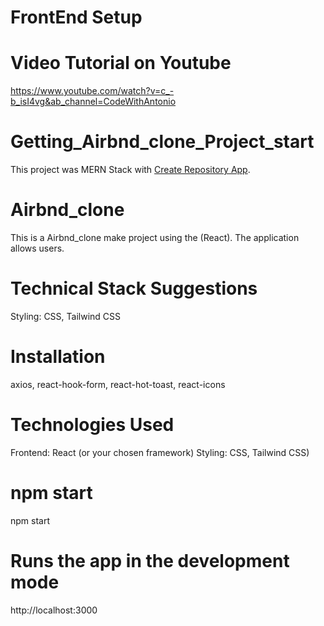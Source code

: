 # FrontEnd Setup
# Video Tutorial on Youtube
https://www.youtube.com/watch?v=c_-b_isI4vg&ab_channel=CodeWithAntonio

# Getting_Airbnd_clone_Project_start
This project was MERN Stack with [Create Repository App](https://github.com/Dhameliyachintan/Netflix).

# Airbnd_clone
This is a  Airbnd_clone make project using the (React). The application allows users.

# Technical Stack Suggestions
Styling: CSS, Tailwind CSS

# Installation
axios,
react-hook-form,
react-hot-toast,
react-icons

# Technologies Used
Frontend: React (or your chosen framework)
Styling: CSS, Tailwind CSS)

# npm start
npm start

# Runs the app in the development mode
http://localhost:3000

